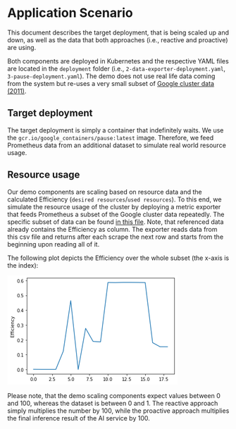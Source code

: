 # Application Scenario

This document describes the target deployment, that is being scaled up and down, 
as well as the data that both approaches (i.e., reactive and proactive) are using.

Both components are deployed in Kubernetes and the respective YAML files are located in the `deployment` folder (i.e., `2-data-exporter-deployment.yaml`, `3-pause-deployment.yaml`).
The demo does not use real life data coming from the system but re-uses a very small subset of [Google cluster data (2011)](https://research.google/tools/datasets/cluster-workload-traces/).

## Target deployment

The target deployment is simply a container that indefinitely waits.
We use the `gcr.io/google_containers/pause:latest` image.
Therefore, we feed Prometheus data from an additional dataset to simulate real world resource usage.

## Resource usage

Our demo components are scaling based on resource data and the calculated Efficiency (`desired resources`/`used resources`).
To this end, we simulate the resource usage of the cluster by deploying a metric exporter that feeds Prometheus a subset of the Google cluster data repeatedly.
The specific subset of data can be found [in this file](https://github.com/polaris-slo-cloud/polaris/blob/master/python/exporters/csvreader/data/demo.csv).
Note, that referenced data already contains the Efficiency as column.
The exporter reads data from this csv file and returns after each scrape the next row and starts from the beginning upon reading all of it.

The following plot depicts the Efficiency over the whole subset (the x-axis is the index):

![Image depicting the efficiency](figures/efficiency.png)

Please note, that the demo scaling components expect values between 0 and 100, whereas the dataset is between 0 and 1.
The reactive approach simply multiplies the number by 100, while the proactive approach multiplies the final inference result of the AI service by 100.

